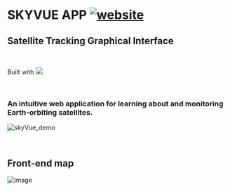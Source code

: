 # SKYVUE APP <a href="https://skyvue.space">![website](https://img.shields.io/badge/https://skyvue.space-blue)</a>

## Satellite Tracking Graphical Interface

<br>

Built with <img src="https://img.shields.io/badge/Vue.js-35495E?style=for-the-badge&logo=vue.js&logoColor=4FC08D">

<br>

### An intuitive web application for learning about and monitoring Earth-orbiting satellites.
  
![skyVue_demo](https://github.com/skyvue-satellite-tracking/skyvue-App/assets/104923248/fd9dfed4-d313-4d78-a260-2ca58cb31b39)

<br>

## Front-end map

![image](https://github.com/skyvue-satellite-tracking/skyvue-App/assets/104923248/44a03043-f5d3-4072-afaa-d4c413e4df16)
